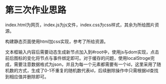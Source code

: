 # 第三次作业思路

index.html为网页，index.js为js文件，index.css为css样式，其余为所给图片资源。

构建静态页面使用html加css实现，参考了所给资源。

文本框输入内容后需要动态生成新节点加入到#root中，使用js与dom实现，点击前后图标的变化将节点与事件绑定即可。对于缓存的问题，使用localStroge完成，需要注意数据格式为json，并且为每一个元素都需要有一个id，这里采用了随机数的方式，生成了0-1不重复的随机数代表id，后续删除操作中只需根据id查找到相应值并删除即可。

